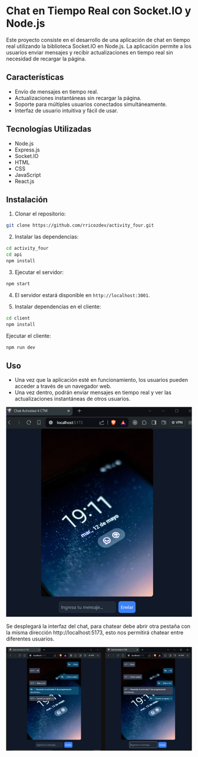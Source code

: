 # Chat en Tiempo Real con Socket.IO y Node.js

Este proyecto consiste en el desarrollo de una aplicación de chat en tiempo real utilizando la biblioteca Socket.IO en Node.js. La aplicación permite a los usuarios enviar mensajes y recibir actualizaciones en tiempo real sin necesidad de recargar la página.

## Características

- Envío de mensajes en tiempo real.
- Actualizaciones instantáneas sin recargar la página.
- Soporte para múltiples usuarios conectados simultáneamente.
- Interfaz de usuario intuitiva y fácil de usar.

## Tecnologías Utilizadas

- Node.js
- Express.js
- Socket.IO
- HTML
- CSS
- JavaScript
- React.js

## Instalación

1. Clonar el repositorio:

```bash
git clone https://github.com/rricozdev/activity_four.git
```

2. Instalar las dependencias:

```bash
cd activity_four
cd api
npm install
```

3. Ejecutar el servidor:

```bash
npm start
```

4. El servidor estará disponible en `http://localhost:3001`.

5. Instalar dependencias en el cliente:

```bash
cd client
npm install
```

Ejecutar el cliente:

```bash
npm run dev
```

## Uso

- Una vez que la aplicación esté en funcionamiento, los usuarios pueden acceder a través de un navegador web.
- Una vez dentro, podrán enviar mensajes en tiempo real y ver las actualizaciones instantáneas de otros usuarios.

![alt text](image-1.png)

Se desplegará la interfaz del chat, para chatear debe abrir otra pestaña con la misma dirección http://localhost:5173, esto nos permitirá chatear entre diferentes usuarios.


![alt text](image.png)

